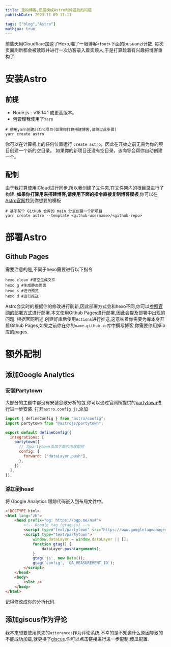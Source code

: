 ```yaml
---
title: 重构博客,底层换成Astro时候遇到的问题
publishDate: 2023-11-09 11:11

tags: ["blog","Astro"]
mathjax: true
---
```


前些天用Cloudflare加速了Hexo,瞄了一眼博客`<foot>`下面的busuanzi计数.
每次页面刷新都会被读取并进行一次访客录入着实烦人,于是打算趁着有兴趣把博客重构了.

# 安装Astro
## 前提
- Node.js - v18.14.1 或更高版本。
- 包管理我使用了`Yarn`


```shell
# 使用yarn创建astro项目(如果你打算搭建博客,请跳过此步骤)
yarn create astro
```

你可以在计算机上的任何位置运行 `create astro`，因此在开始之前无需为你的项目创建一个新的空目录。 如果你的新项目还没有空目录，该向导会帮你自动创建一个。

## 配制
由于我打算使用iCloud进行同步,所以我创建了文件夹,在文件架内的根目录进行了构建.
**如果你打算用来搭建博客,请使用下面的指令直接复制博客模板**,你可以在[Astro官网](https://astro.build/themes/?search=&categories%5B%5D=blog)找到你想要的模板
```shell
# 基于某个 GitHub 仓库的 main 分支创建一个新项目
yarn create astro --template <github-username>/<github-repo>
```

# 部署Astro
## Github Pages
需要注意的是,不同于hexo需要进行以下指令
```shell
hexo clean #清空生成文件
hexo g #生成静态页面
hexo s #进行预览
hexo d #进行推送
```
Astro会实时的根据你的修改进行刷新,因此部署方式会和hexo不同,你可以[参照官网的部署方式](https://docs.astro.build/zh-cn/guides/deploy/)进行部署.本文使用Github Pages进行部署,因此会提及部署中出现的问题.
根据官网所述,创建好库后使用`Actions`进行推送,这意味着你需要为库本身开启Github Pages,如果之前你在你的`name.github.io`库中撰写博客,你需要停用掉io库的pages.

# 额外配制
## 添加Google Analytics
### 安装Partytown
大部分的主题中都没有安装谷歌分析的包,你可以通过官网所提供的[partytown](https://docs.astro.build/zh-cn/guides/integrations-guide/partytown/)进行进一步安装.
打开`astro.config.js`,添加
```js
import { defineConfig } from "astro/config";
import partytown from "@astrojs/partytown";

export default defineConfig({
  integrations: [
    partytown({
      // 为partytown添加下面的内容即可
      config: {
        forward: ["dataLayer.push"],
      },
    }),
  ],
});

```
### 添加到head
将 Google Analytics 跟踪代码嵌入到布局文件中。
```html
<!DOCTYPE html>
<html lang="zh">
    <head prefix="og: https://ogp.me/ns#">
        <!-- Google tag (gtag.js) -->
        <script type="text/partytown" src="https://www.googletagmanager.com/gtag/js?id=GA_MEASUREMENT_ID"></script>
        <script type="text/partytown">
            window.dataLayer = window.dataLayer || [];
            function gtag() {
                dataLayer.push(arguments);
            }
            gtag('js', new Date());
            gtag('config', 'GA_MEASUREMENT_ID');
        </script>
    </head>
    <body>
        <slot />
    </body>
</html>
```
记得修改成你的分析代码.

## 添加giscus作为评论
我本来想要使用原先的`utterances`作为评论系统,不幸的是不知道什么原因导致的不能成功加载,就更换了[giscus](https://giscus.app/zh-CN).你可以点击链接进行进一步配制.傻瓜配置.